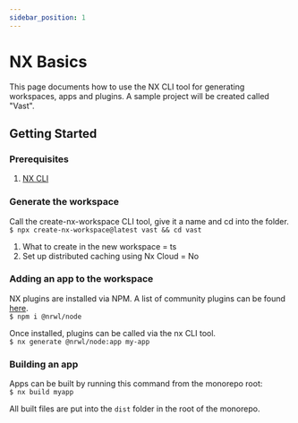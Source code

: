 ```yaml
---
sidebar_position: 1
---
```


# NX Basics
This page documents how to use the NX CLI tool for generating workspaces, apps and plugins.
A sample project will be created called "Vast".

## Getting Started

### Prerequisites
1. [NX CLI](https://nx.dev/)

### Generate the workspace
Call the create-nx-workspace CLI tool, give it a name and cd into the folder.
`$ npx create-nx-workspace@latest vast && cd vast`  

1. What to create in the new workspace = ts
2. Set up distributed caching using Nx Cloud = No

### Adding an app to the workspace

NX plugins are installed via NPM. A list of community plugins can be found [here](https://nx.dev/community#create-nx-plugin).  
`$ npm i @nrwl/node`

Once installed, plugins can be called via the nx CLI tool.  
`$ nx generate @nrwl/node:app my-app`


### Building an app
Apps can be built by running this command from the monorepo root:  
`$ nx build myapp`

All built files are put into the `dist` folder in the root of the monorepo.
